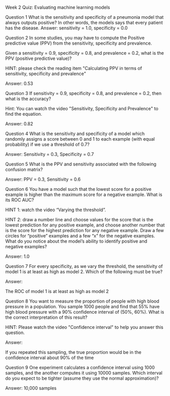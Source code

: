 Week 2 Quiz: Evaluating machine learning models


Question 1
What is the sensitivity and specificity of a pneumonia model that always outputs positive?  In other words, the models says that every patient has the disease.
Answer: 
sensitivity = 1.0, specificity = 0.0


Question 2
In some studies, you may have to compute the Positive predictive value (PPV) from the sensitivity, specificity and prevalence.  

Given a sensitivity = 0.9, specificity = 0.8, and prevalence = 0.2, what is the PPV (positive predictive value)? 

HINT: please check the reading item "Calculating PPV in terms of sensitivity, specificity and prevalence"

Answer: 
0.53


Question 3
If sensitivity = 0.9, specificity = 0.8, and prevalence = 0.2, then what is the accuracy? 

Hint: You can watch the video "Sensitivity, Specificity and Prevalence" to find the equation.

Answer:
0.82


Question 4
What is the sensitivity and specificity of a model which randomly assigns a score between 0 and 1 to each example (with equal probability) if we use a threshold of 0.7?  

Answer:
Sensitivity = 0.3, Specificity = 0.7



Question 5
What is the PPV and sensitivity associated with the following confusion matrix?


Answer:
PPV = 0.3,  Sensitivity = 0.6



Question 6
You have a model such that the lowest score for a positive example is higher than the maximum score for a negative example. What is its ROC AUC?  

HINT 1: watch the video “Varying the threshold”.

HINT 2: draw a number line and choose values for the score that is the lowest prediction for any positive example, and choose another number that is the score for the highest prediction for any negative example.  Draw a few circles for “positive” examples and a few “x” for the negative examples.  What do you notice about the model’s ability to identify positive and negative examples?


Answer:
1.0




Question 7
For every specificity, as we vary the threshold, the sensitivity of model 1 is at least as high as model 2. Which of the following must be true? 


Answer:

The ROC of model 1 is at least as high as model 2





Question 8
You want to measure the proportion of people with high blood pressure in a population. You sample 1000 people and find that 55% have high blood pressure with a 90% confidence interval of (50%, 60%). What is the correct interpretation of this result?  

HINT: Please watch the video "Confidence interval" to help you answer this question.

Answer:

If you repeated this sampling, the true proportion would be in the confidence interval about 90% of the time







Question 9
One experiment calculates a confidence interval using 1000 samples, and the another computes it using 10000 samples. Which interval do you expect to be tighter (assume they use the normal approximation)?  

Answer:
10,000 samples
